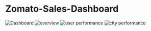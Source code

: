 # Zomato-Sales-Dashboard
![Dashboard](https://github.com/Kajol0810/Zomato-Sales-Dashboard/assets/59485729/1d53d215-4b7b-4fa9-8ea6-67823a7f0c4d)
![overview](https://github.com/Kajol0810/Zomato-Sales-Dashboard/assets/59485729/d3ced402-00f9-4913-a622-93b277392ba7)
![user performance](https://github.com/Kajol0810/Zomato-Sales-Dashboard/assets/59485729/361515fd-4ce7-499d-b002-819b934d9b08)
![city performance](https://github.com/Kajol0810/Zomato-Sales-Dashboard/assets/59485729/448db9f5-515b-453f-9cc0-3020ab85e7d6)
